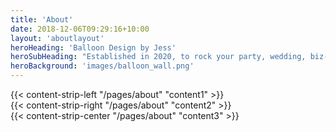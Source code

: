 ```yaml
---
title: 'About'
date: 2018-12-06T09:29:16+10:00
layout: 'aboutlayout'
heroHeading: 'Balloon Design by Jess'
heroSubHeading: "Established in 2020, to rock your party, wedding, biz-schizzel w/balloons."
heroBackground: 'images/balloon_wall.png'
---
```


<div>
{{< content-strip-left "/pages/about" "content1" >}}
</div>
<div>
{{< content-strip-right "/pages/about" "content2" >}}
</div>
<div>
{{< content-strip-center "/pages/about" "content3" >}}
</div>
